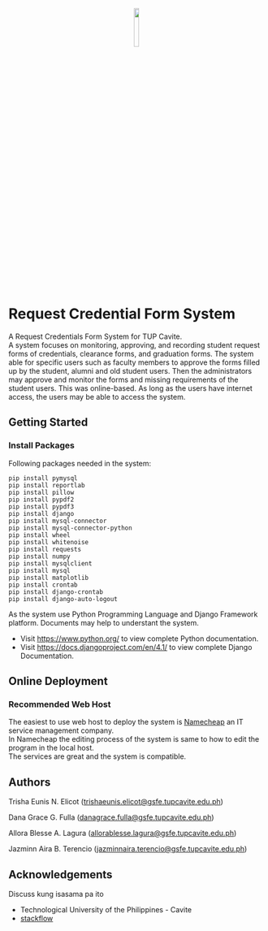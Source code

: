 <p align="center" width="100%">
    <img width="14%" src="https://user-images.githubusercontent.com/91446291/209811865-0cf9714c-f56d-4ce9-a03a-6839ea821901.gif"> 
</p>  

# Request Credential Form System  
A Request Credentials Form System for TUP Cavite.   
A system focuses on monitoring, approving, and recording student request forms of credentials, clearance forms, and graduation forms. The system able for specific users such as faculty members to approve the forms filled up by the student, alumni and old student users. Then the administrators may approve and monitor the forms and missing requirements of the student users. This was online-based. As long as the users have internet access, the users may be able to access the system. 

## Getting Started
### Install Packages
Following packages needed in the system:
```
pip install pymysql
pip install reportlab
pip install pillow
pip install pypdf2
pip install pypdf3
pip install django
pip install mysql-connector
pip install mysql-connector-python
pip install wheel
pip install whitenoise
pip install requests
pip install numpy
pip install mysqlclient
pip install mysql
pip install matplotlib
pip install crontab
pip install django-crontab
pip install django-auto-logout
```

As the system use Python Programming Language and Django Framework platform.
Documents may help to understant the system.
* Visit https://www.python.org/ to view complete Python documentation.
* Visit https://docs.djangoproject.com/en/4.1/ to view complete Django Documentation.

## Online Deployment
### Recommended Web Host 
The easiest to use web host to deploy the system is [Namecheap](https://www.namecheap.com/) an IT service management company.   
In Namecheap the editing process of the system is same to how to edit the program in the local host.  
The services are great and the system is compatible.

## Authors
Trisha Eunis N. Elicot (trishaeunis.elicot@gsfe.tupcavite.edu.ph)

Dana Grace G. Fulla (danagrace.fulla@gsfe.tupcavite.edu.ph)  

Allora Blesse A. Lagura (allorablesse.lagura@gsfe.tupcavite.edu.ph)

Jazminn Aira B. Terencio (jazminnaira.terencio@gsfe.tupcavite.edu.ph)

## Acknowledgements
Discuss kung isasama pa ito
* Technological University of the Philippines - Cavite
* [stackflow](https://stackoverflow.com/)

